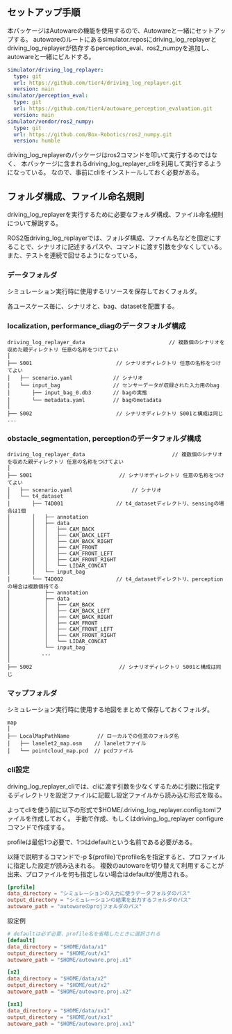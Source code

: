 ## セットアップ手順

本パッケージはAutowareの機能を使用するので、Autowareと一緒にセットアップする。
autowareのルートにあるsimulator.reposにdriving_log_replayerとdriving_log_replayerが依存するperception_eval、ros2_numpyを追加し、autowareと一緒にビルドする。

```yaml
simulator/driving_log_replayer:
  type: git
  url: https://github.com/tier4/driving_log_replayer.git
  version: main
simulator/perception_eval:
  type: git
  url: https://github.com/tier4/autoware_perception_evaluation.git
  version: main
simulator/vendor/ros2_numpy:
  type: git
  url: https://github.com/Box-Robotics/ros2_numpy.git
  version: humble
```

driving_log_replayerのパッケージはros2コマンドを叩いて実行するのではなく、
本パッケージに含まれるdriving_log_replayer_cliを利用して実行するようになっている。
なので、事前にcliをインストールしておく必要がある。

## フォルダ構成、ファイル命名規則

driving_log_replayerを実行するために必要なフォルダ構成、ファイル命名規則について解説する。

ROS2版driving_log_replayerでは、フォルダ構成、ファイル名などを固定にすることで、シナリオに記述するパスや、コマンドに渡す引数を少なくしている。また、テストを連続で回せるようになっている。

### データフォルダ

シミュレーション実行時に使用するリソースを保存しておくフォルダ。

各ユースケース毎に、シナリオと、bag、datasetを配置する。

### localization, performance_diagのデータフォルダ構成

```shell
driving_log_replayer_data                           // 複数個のシナリオを収めた親ディレクトリ 任意の名称をつけてよい
│
├── S001                           // シナリオディレクトリ 任意の名称をつけてよい
│   ├── scenario.yaml             // シナリオ
│   └── input_bag                 // センサーデータが収録された入力用のbag
│       ├── input_bag_0.db3       // bagの実態
│       └── metadata.yaml         // bagのmetadata
│
├── S002                           // シナリオディレクトリ S001と構成は同じ
...

```

### obstacle_segmentation, perceptionのデータフォルダ構成

```shell
driving_log_replayer_data                            // 複数個のシナリオを収めた親ディレクトリ 任意の名称をつけてよい
│
├── S001                            // シナリオディレクトリ 任意の名称をつけてよい
│   ├── scenario.yaml                   // シナリオ
│   └── t4_dataset
│       ├── T4D001                 // t4_datasetディレクトリ、sensingの場合は1個
│       │   ├── annotation
│       │   ├── data
│       │   │   ├── CAM_BACK
│       │   │   ├── CAM_BACK_LEFT
│       │   │   ├── CAM_BACK_RIGHT
│       │   │   ├── CAM_FRONT
│       │   │   ├── CAM_FRONT_LEFT
│       │   │   ├── CAM_FRONT_RIGHT
│       │   │   └── LIDAR_CONCAT
│       │   └── input_bag
│       └── T4D002                 // t4_datasetディレクトリ、perceptionの場合は複数個持てる
│           ├── annotation
│           ├── data
│           │   ├── CAM_BACK
│           │   ├── CAM_BACK_LEFT
│           │   ├── CAM_BACK_RIGHT
│           │   ├── CAM_FRONT
│           │   ├── CAM_FRONT_LEFT
│           │   ├── CAM_FRONT_RIGHT
│           │   └── LIDAR_CONCAT
│           └── input_bag
│          ...
│
├── S002                            // シナリオディレクトリ S001と構成は同じ
```

### マップフォルダ

シミュレーション実行時に使用する地図をまとめて保存しておくフォルダ。

```shell
map
│
├── LocalMapPathName         // ローカルでの任意のフォルダ名
│   ├── lanelet2_map.osm    // laneletファイル
│   └── pointcloud_map.pcd  // pcdファイル

```

### cli設定

driving_log_replayer_cliでは、cliに渡す引数を少なくするために引数に指定するディレクトリを設定ファイルに記載し設定ファイルから読み込む形式を取る。

よってcliを使う前に以下の形式で$HOME/.driving_log_replayer.config.tomlファイルを作成しておく。
手動で作成、もしくはdriving_log_replayer configureコマンドで作成する。

profileは最低1つ必要で、1つはdefaultという名前である必要がある。

以降で説明するコマンドで-p ${profile}でprofile名を指定すると、プロファイルに指定した設定が読み込まれる。
複数のautowareを切り替えて利用することが出来、プロファイルを何も指定しない場合はdefaultが使用される。

```toml
[profile]
data_directory = "シミュレーションの入力に使うデータフォルダのパス"
output_directory = "シミュレーションの結果を出力するフォルダのパス"
autoware_path = "autowareのprojフォルダのパス"
```

設定例

```toml
# defaultは必ず必要、profile名を省略したときに選択される
[default]
data_directory = "$HOME/data/x1"
output_directory = "$HOME/out/x1"
autoware_path = "$HOME/autoware.proj.x1"

[x2]
data_directory = "$HOME/data/x2"
output_directory = "$HOME/out/x2"
autoware_path = "$HOME/autoware.proj.x2"

[xx1]
data_directory = "$HOME/data/xx1"
output_directory = "$HOME/out/xx1"
autoware_path = "$HOME/autoware.proj.xx1"
```
